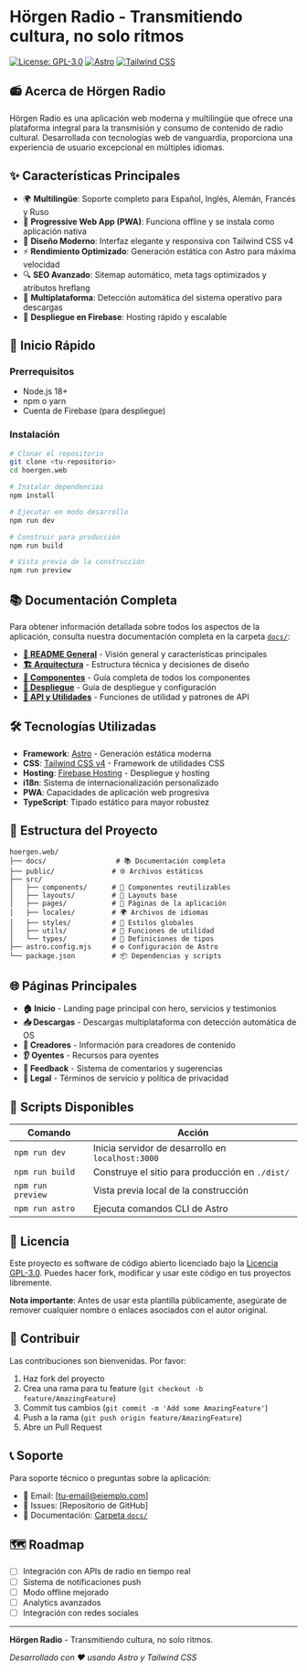 # Hörgen Radio - Transmitiendo cultura, no solo ritmos

[![License: GPL-3.0](https://img.shields.io/badge/License-GPL%203.0-green.svg)](https://opensource.org/licenses/GPL-3.0)
[![Astro](https://img.shields.io/badge/Astro-5.1.6-purple.svg)](https://astro.build)
[![Tailwind CSS](https://img.shields.io/badge/Tailwind%20CSS-4.0.0%20beta-blue.svg)](https://tailwindcss.com)

## 📻 Acerca de Hörgen Radio

Hörgen Radio es una aplicación web moderna y multilingüe que ofrece una plataforma integral para la transmisión y consumo de contenido de radio cultural. Desarrollada con tecnologías web de vanguardia, proporciona una experiencia de usuario excepcional en múltiples idiomas.

## ✨ Características Principales

- 🌍 **Multilingüe**: Soporte completo para Español, Inglés, Alemán, Francés y Ruso
- 📱 **Progressive Web App (PWA)**: Funciona offline y se instala como aplicación nativa
- 🎨 **Diseño Moderno**: Interfaz elegante y responsiva con Tailwind CSS v4
- ⚡ **Rendimiento Optimizado**: Generación estática con Astro para máxima velocidad
- 🔍 **SEO Avanzado**: Sitemap automático, meta tags optimizados y atributos hreflang
- 📱 **Multiplataforma**: Detección automática del sistema operativo para descargas
- 🚀 **Despliegue en Firebase**: Hosting rápido y escalable

## 🚀 Inicio Rápido

### Prerrequisitos

- Node.js 18+ 
- npm o yarn
- Cuenta de Firebase (para despliegue)

### Instalación

```bash
# Clonar el repositorio
git clone <tu-repositorio>
cd hoergen.web

# Instalar dependencias
npm install

# Ejecutar en modo desarrollo
npm run dev

# Construir para producción
npm run build

# Vista previa de la construcción
npm run preview
```

## 📚 Documentación Completa

Para obtener información detallada sobre todos los aspectos de la aplicación, consulta nuestra documentación completa en la carpeta [`docs/`](./docs/):

- **[📖 README General](./docs/README.md)** - Visión general y características principales
- **[🏗️ Arquitectura](./docs/ARCHITECTURE.md)** - Estructura técnica y decisiones de diseño
- **[🧩 Componentes](./docs/COMPONENTS.md)** - Guía completa de todos los componentes
- **[🚀 Despliegue](./docs/DEPLOYMENT.md)** - Guía de despliegue y configuración
- **[🔌 API y Utilidades](./docs/API.md)** - Funciones de utilidad y patrones de API

## 🛠️ Tecnologías Utilizadas

- **Framework**: [Astro](https://astro.build) - Generación estática moderna
- **CSS**: [Tailwind CSS v4](https://tailwindcss.com) - Framework de utilidades CSS
- **Hosting**: [Firebase Hosting](https://firebase.google.com) - Despliegue y hosting
- **i18n**: Sistema de internacionalización personalizado
- **PWA**: Capacidades de aplicación web progresiva
- **TypeScript**: Tipado estático para mayor robustez

## 📁 Estructura del Proyecto

```
hoergen.web/
├── docs/                 # 📚 Documentación completa
├── public/              # 🌐 Archivos estáticos
├── src/
│   ├── components/      # 🧩 Componentes reutilizables
│   ├── layouts/         # 🎨 Layouts base
│   ├── pages/           # 📄 Páginas de la aplicación
│   ├── locales/         # 🌍 Archivos de idiomas
│   ├── styles/          # 🎨 Estilos globales
│   ├── utils/           # 🔧 Funciones de utilidad
│   └── types/           # 📝 Definiciones de tipos
├── astro.config.mjs     # ⚙️ Configuración de Astro
└── package.json         # 📦 Dependencias y scripts
```

## 🌐 Páginas Principales

- **🏠 Inicio** - Landing page principal con hero, servicios y testimonios
- **📥 Descargas** - Descargas multiplataforma con detección automática de OS
- **👥 Creadores** - Información para creadores de contenido
- **👂 Oyentes** - Recursos para oyentes
- **💬 Feedback** - Sistema de comentarios y sugerencias
- **📄 Legal** - Términos de servicio y política de privacidad

## 🔧 Scripts Disponibles

| Comando | Acción |
|---------|--------|
| `npm run dev` | Inicia servidor de desarrollo en `localhost:3000` |
| `npm run build` | Construye el sitio para producción en `./dist/` |
| `npm run preview` | Vista previa local de la construcción |
| `npm run astro` | Ejecuta comandos CLI de Astro |

## 📄 Licencia

Este proyecto es software de código abierto licenciado bajo la [Licencia GPL-3.0](https://opensource.org/licenses/GPL-3.0). Puedes hacer fork, modificar y usar este código en tus proyectos libremente.

**Nota importante**: Antes de usar esta plantilla públicamente, asegúrate de remover cualquier nombre o enlaces asociados con el autor original.

## 🤝 Contribuir

Las contribuciones son bienvenidas. Por favor:

1. Haz fork del proyecto
2. Crea una rama para tu feature (`git checkout -b feature/AmazingFeature`)
3. Commit tus cambios (`git commit -m 'Add some AmazingFeature'`)
4. Push a la rama (`git push origin feature/AmazingFeature`)
5. Abre un Pull Request

## 📞 Soporte

Para soporte técnico o preguntas sobre la aplicación:

- 📧 Email: [tu-email@ejemplo.com]
- 🐛 Issues: [Repositorio de GitHub]
- 📖 Documentación: [Carpeta `docs/`](./docs/)

## 🗺️ Roadmap

- [ ] Integración con APIs de radio en tiempo real
- [ ] Sistema de notificaciones push
- [ ] Modo offline mejorado
- [ ] Analytics avanzados
- [ ] Integración con redes sociales

---

**Hörgen Radio** - Transmitiendo cultura, no solo ritmos.

*Desarrollado con ❤️ usando Astro y Tailwind CSS*
